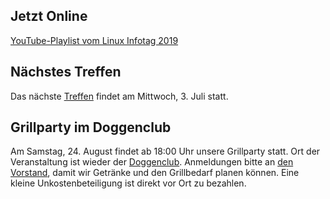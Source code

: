 ## Jetzt Online
[YouTube-Playlist vom Linux Infotag 2019](https://www.youtube.com/playlist?list=PLuekU6EyjBh6sW-h2wPiKh1-alpUP5hSq)

## Nächstes Treffen
Das nächste [Treffen](/Treffen/Termine/07_2019/) findet am Mittwoch, 3. Juli statt.

## Grillparty im Doggenclub
Am Samstag, 24. August findet ab 18:00 Uhr unsere Grillparty statt. Ort der Veranstaltung ist wieder der [Doggenclub](https://www.openstreetmap.org/directions?from=&to=48.42348%2C10.91166). 
Anmeldungen bitte an [den Vorstand](mailto:vorstand@luga.de), damit wir Getränke und den Grillbedarf planen können. 
Eine kleine Unkostenbeteiligung ist direkt vor Ort zu bezahlen. 

